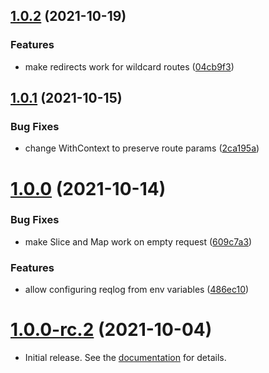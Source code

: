 ## [1.0.2](https://github.com/uptrace/bunrouter/compare/v1.0.1...v1.0.2) (2021-10-19)


### Features

* make redirects work for wildcard routes ([04cb9f3](https://github.com/uptrace/bunrouter/commit/04cb9f3fd564d76477dcba7218e29f980503b15d))



## [1.0.1](https://github.com/uptrace/bunrouter/compare/v1.0.0...v1.0.1) (2021-10-15)


### Bug Fixes

* change WithContext to preserve route params ([2ca195a](https://github.com/uptrace/bunrouter/commit/2ca195ac8e7d9242d5110b84ede8d50a360f9a47))



# [1.0.0](https://github.com/uptrace/bunrouter/compare/v1.0.0-rc.2...v1.0.0) (2021-10-14)


### Bug Fixes

* make Slice and Map work on empty request ([609c7a3](https://github.com/uptrace/bunrouter/commit/609c7a3fcb6f5140c1def406efeee01eb0d80a11))


### Features

* allow configuring reqlog from env variables ([486ec10](https://github.com/uptrace/bunrouter/commit/486ec1061ec244559bb072c5b9f78858df8d9fd4))



# [1.0.0-rc.2](https://github.com/uptrace/bunrouter/compare/v1.0.0-rc.1...v1.0.0-rc.2) (2021-10-04)

- Initial release. See the [documentation](https://bunrouter.uptrace.dev/) for details.
